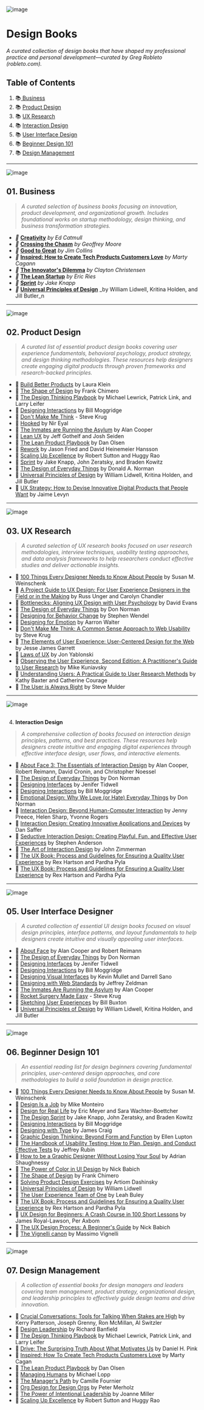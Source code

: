 
![image](https://images.unsplash.com/photo-1635498665758-cba2201f76dc?ixlib=rb-4.0.3&q=85&fm=jpg&crop=entropy&cs=srgb)


# Design Books


_A curated collection of design books that have shaped my professional practice and personal development—curated by Greg Robleto (robleto.com)._ 


## Table of Contents

1. 📚[ Business ](https://github.com/robleto/design-books?tab=readme-ov-file#01-business)
2. 📚 [Product Design](/157a0765760b80d4919dc45f2958d729#157a0765760b8046bc5bf691938d6a6f)
3. 📚 [UX Research](/157a0765760b80d4919dc45f2958d729#157a0765760b8065925fdb4f5c12ce6a)
4. 📚 [Interaction Design](/157a0765760b80d4919dc45f2958d729#157a0765760b80838a8bd5732fb78999)
5. 📚 [User Interface Design](/157a0765760b80d4919dc45f2958d729#157a0765760b80acbde2c37ca5ce80ef)
6. 📚 [Beginner Design 101](/157a0765760b80d4919dc45f2958d729#157a0765760b80779fa7ff78b9967034)
7. 📚 [Design Management](/157a0765760b80d4919dc45f2958d729#157a0765760b802cbaa9cb40b8721887)

---


![image](https://images.unsplash.com/photo-1431540015161-0bf868a2d407?ixlib=rb-4.0.3&q=85&fm=jpg&crop=entropy&cs=srgb)


## 01. Business


> _A curated selection of business books focusing on innovation, product development, and organizational growth. Includes foundational works on startup methodology, design thinking, and business transformation strategies._

- _📔_ [**Creativity**](https://www.amazon.com/Creativity-Innovators-Genius-Ed-Catmull-ebook/dp/B073X3YG58)
_by Ed Catmull_
- _📔_ [**Crossing the Chasm**](https://www.amazon.com/Crossing-Chasm-Marketing-High-Tech-Mainstream/dp/0060517123)
_by Geoffrey Moore_
- _📔_ [**Good to Great**](https://www.amazon.com/Good-Great-Some-Companies-Others/dp/0066620996)
_by Jim Collins_
- _📔_ [**Inspired: How to Create Tech Products Customers Love**](https://www.amazon.com/Inspired-Create-Products-Customers-Love/dp/149197196X)
_by Marty Cagann_
- _📔_ [**The Innovator's Dilemma**](https://www.amazon.com/Innovators-Dilemma-Revolutionary-Business-Books/dp/0062060244)
_by Clayton Christensen_
- _📔_ [**The Lean Startup**](https://www.amazon.com/Lean-Startup-Entrepreneurs-Continuous-Innovation/dp/0307887898)
_by Eric Ries_
- _📔_ [**Sprint**](https://www.amazon.com/Sprint-Make-Week-Solve-Problems/dp/150112174X)
_by Jake Knapp_
- _📔_ [**Universal Principles of Design**](https://www.amazon.com/Universal-Principles-Design-William-Lidwell/dp/159253006X)
_by William Lidwell, Kritina Holden, and Jill Butler_n

---


![image](https://images.unsplash.com/photo-1432888498266-38ffec3eaf0a?ixlib=rb-4.0.3&q=85&fm=jpg&crop=entropy&cs=srgb)


## 02. **Product Design**


> _A curated list of essential product design books covering user experience fundamentals, behavioral psychology, product strategy, and design thinking methodologies. These resources help designers create engaging digital products through proven frameworks and research-backed principles._

- 📕 [Build Better Products](https://www.amazon.com/Build-Better-Products-Centered-Development/dp/1491971444) by Laura Klein
- 📕 [The Shape of Design](https://www.amazon.com/Shape-Design-Frank-Chimero/dp/1940282050) by Frank Chimero
- 📕 [The Design Thinking Playbook](https://www.amazon.com/Design-Thinking-Playbook-Practical-Innovators/dp/1119431052) by Michael Lewrick, Patrick Link, and Larry Leifer
- 📕 [Designing Interactions](https://www.amazon.com/Designing-Interactions-Bill-Moggridge/dp/0738999320) by Bill Moggridge
- 📕 [Don't Make Me Think](https://www.amazon.com/Dont-Make-Think-Revisited-Usability/dp/0321965515) - Steve Krug
- 📕 [Hooked](https://www.amazon.com/Hooked-How-Build-Habit-Forming-Products/dp/1591847788) by Nir Eyal
- 📕 [The Inmates are Running the Asylum](https://www.amazon.com/Inmates-Running-Asylum-Insane-Situations/dp/0133173586) by Alan Cooper
- 📕 [Lean UX](https://www.amazon.com/Lean-UX-Designers-Developers-Collaboration/dp/1491953608) by Jeff Gothelf and Josh Seiden
- 📕 [The Lean Product Playbook](https://www.amazon.com/Lean-Product-Playbook-Launch-Brilliant/dp/1491974514) by Dan Olsen
- 📕 [Rework](https://www.amazon.com/Rework-Jason-Fried/dp/0307463745) by Jason Fried and David Heinemeier Hansson
- 📕 [Scaling Up Excellence](https://www.amazon.com/Scaling-Up-Excellence-Settling-Less/dp/0804141213) by Robert Sutton and Huggy Rao
- 📕 [Sprint](https://www.amazon.com/Sprint-Solve-Big-Problems-Little-Time/dp/150112174X) by Jake Knapp, John Zeratsky, and Braden Kowitz
- 📕 [The Design of Everyday Things](https://www.amazon.com/Design-Everyday-Things-Revised-Expanded/dp/0465050654) by Donald A. Norman
- 📕 [Universal Principles of Design](https://www.amazon.com/Universal-Principles-Design-William-Lidwell/dp/159253008X) by William Lidwell, Kritina Holden, and Jill Butler
- 📕 [UX Strategy: How to Devise Innovative Digital Products that People Want](https://www.amazon.com/Ux-Strategy-Innovative-Digital-Products/dp/0134056445) by Jaime Levyn

---


![image](https://images.unsplash.com/photo-1501290741922-b56c0d0884af?ixlib=rb-4.0.3&q=85&fm=jpg&crop=entropy&cs=srgb)


## 03. **UX Research**


> _A curated selection of UX research books focused on user research methodologies, interview techniques, usability testing approaches, and data analysis frameworks to help researchers conduct effective studies and deliver actionable insights._

- 📗 [100 Things Every Designer Needs to Know About People](https://www.amazon.com/Things-Every-Designer-Needs-Know/dp/0321767535) by Susan M. Weinschenk
- 📗 [A Project Guide to UX Design: For User Experience Designers in the Field or in the Making](https://www.amazon.com/Project-Guide-UX-Design-Experience/dp/0321815386) by Russ Unger and Carolyn Chandler
- 📗 [Bottlenecks: Aligning UX Design with User Psychology](https://www.amazon.com/Bottlenecks-Aligning-Design-Psychology-User/dp/0128171896) by David Evans
- 📗 [The Design of Everyday Things](https://www.amazon.com/Design-Everyday-Things-Donald-Norman/dp/0465067107) by Don Norman
- 📗 [Designing for Behavior Change](https://www.amazon.com/Designing-Behavior-Change-Applied-Psychology/dp/1449307728) by Stephen Wendel
- 📗 [Designing for Emotion](https://www.amazon.com/Designing-Emotion-Aarron-Walter/dp/0321725544) by Aarron Walter
- 📗 [Don't Make Me Think: A Common Sense Approach to Web Usability](https://www.amazon.com/Dont-Make-Think-Common-Usability/dp/0321965515) by Steve Krug
- 📗 [The Elements of User Experience: User-Centered Design for the Web](https://www.amazon.com/Elements-User-Experience-Centered-Design/dp/1933820249) by Jesse James Garrett
- 📗 [Laws of UX](https://www.amazon.com/Laws-UX-Jon-Yablonski/dp/173209897X) by Jon Yablonski
- 📗 [Observing the User Experience, Second Edition: A Practitioner's Guide to User Research](https://www.amazon.com/Observing-User-Experience-Second-Practitioners/dp/0123848681) by Mike Kuniavsky
- 📗 [Understanding Users: A Practical Guide to User Research Methods](https://www.amazon.com/Understanding-Users-Practical-Research-Methods/dp/0123848690) by Kathy Baxter and Catherine Courage
- 📗 [The User is Always Right](https://www.amazon.com/User-Always-Right-Experience-Centered/dp/0321658701) by Steve Mulder

---


![image](https://images.unsplash.com/photo-1576153192396-180ecef2a715?ixlib=rb-4.0.3&q=85&fm=jpg&crop=entropy&cs=srgb)


## 
04. **Interaction Design**


> _A comprehensive collection of books focused on interaction design principles, patterns, and best practices. These resources help designers create intuitive and engaging digital experiences through effective interface design, user flows, and interactive elements._

- 📘 [About Face 3: The Essentials of Interaction Design](https://www.amazon.com/About-Face-Essentials-Interaction-Design/dp/1118766571) by Alan Cooper, Robert Reimann, David Cronin, and Christopher Noessel
- 📘 [The Design of Everyday Things](https://www.amazon.com/Design-Everyday-Things-Revised-Expanded/dp/0465067107) by Don Norman
- 📘 [Designing Interfaces](https://www.amazon.com/Designing-Interfaces-Patterns-Effective-Interaction/dp/1449379702) by Jenifer Tidwell
- 📘 [Designing Interactions](https://www.amazon.com/Designing-Interactions-Bill-Moggridge/dp/0262134748) by Bill Moggridge
- 📘 [Emotional Design: Why We Love (or Hate) Everyday Things](https://www.amazon.com/Emotional-Design-Why-Everyday-Things/dp/0465051343) by Don Norman
- 📘 [Interaction Design: Beyond Human-Computer Interaction](https://www.amazon.com/Interaction-Design-Beyond-Human-Computer-Interaction-ebook/dp/B00KPYG3VY) by Jenny Preece, Helen Sharp, Yvonne Rogers
- 📘 [Interaction Design: Creating Innovative Applications and Devices](https://www.amazon.com/Interaction-Design-Creating-Innovative-Applications/dp/0123736023) by Dan Saffer
- 📘 [Seductive Interaction Design: Creating Playful, Fun, and Effective User Experiences](https://www.amazon.com/Seductive-Interaction-Design-Playful-Experiences/dp/0321725568) by Stephen Anderson
- 📘 [The Art of Interaction Design](https://www.amazon.com/Art-Interaction-Design-John-Zimmerman/dp/0131428479) by John Zimmerman
- 📘 [The UX Book: Process and Guidelines for Ensuring a Quality User Experience](https://www.amazon.com/UX-Book-Process-Guidelines-Ensuring/dp/0123848695) by Rex Hartson and Pardha Pyla
- 📘 [The UX Book: Process and Guidelines for Ensuring a Quality User Experience](https://www.amazon.com/UX-Book-Process-Guidelines-Ensuring/dp/0123848695) by Rex Hartson and Pardha Pyla

---


![image](https://images.unsplash.com/photo-1508921340878-ba53e1f016ec?ixlib=rb-4.0.3&q=85&fm=jpg&crop=entropy&cs=srgb)






## 05. **User Interface Designer**


> _A curated collection of essential UI design books focused on visual design principles, interface patterns, and layout fundamentals to help designers create intuitive and visually appealing user interfaces._

- 📙 [About Face](https://www.amazon.com/About-Face-Interaction-Design-Essentials/dp/1118766571) by Alan Cooper and Robert Reimann
- 📙 [The Design of Everyday Things](https://www.amazon.com/Design-Everyday-Things-Donald-Norman/dp/0465067107) by Don Norman
- 📙 [Designing Interfaces](https://www.amazon.com/Designing-Interfaces-Jennifer-Tidwell/dp/1491927400) by Jenifer Tidwell
- 📙 [Designing Interactions](https://www.amazon.com/Designing-Interactions-Bill-Moggridge/dp/0735619670) by Bill Moggridge
- 📙 [Designing Visual Interfaces](https://www.amazon.com/Designing-Visual-Interfaces-Techniques-User/dp/0134399318) by Kevin Mullet and Darrell Sano
- 📙 [Designing with Web Standards](https://www.amazon.com/Designing-Web-Standards-Jeffrey-Zeldman/dp/0321616952) by Jeffrey Zeldman
- 📙 [The Inmates Are Running the Asylum](https://www.amazon.com/Inmates-Running-Asylum-Industrys-Crazy/dp/0672326140) by Alan Cooper
- 📙 [Rocket Surgery Made Easy](https://www.amazon.com/Rocket-Surgery-Made-Easy-Usability/dp/0321657292) - Steve Krug
- 📙 [Sketching User Experiences](https://www.amazon.com/Sketching-User-Experiences-Interactive-Techniques/dp/0123814642) by Bill Buxton
- 📙 [Universal Principles of Design](https://www.amazon.com/Universal-Principles-Design-William-Lidwell/dp/1592530084) by William Lidwell, Kritina Holden, and Jill Butler

---


![image](https://images.unsplash.com/photo-1476357471311-43c0db9fb2b4?ixlib=rb-4.0.3&q=85&fm=jpg&crop=entropy&cs=srgb)


## 06. **Beginner Design 101**


> _An essential reading list for design beginners covering fundamental principles, user-centered design approaches, and core methodologies to build a solid foundation in design practice._

- 📓 [100 Things Every Designer Needs to Know About People](https://www.amazon.com/Things-Designer-Needs-About-People/dp/0132790426) by Susan M. Weinschenk
- 📓 [Design Is a Job](https://www.amazon.com/Design-Job-Mike-Monteiro/dp/1937557131) by Mike Monteiro
- 📓 [Design for Real Life](https://www.amazon.com/Design-Real-Life-Empathy-Technology/dp/1933820617) by Eric Meyer and Sara Wachter-Boettcher
- 📓 [The Design Sprint](https://www.amazon.com/Design-Sprint-Solve-Problems-Validated/dp/0636920051305) by Jake Knapp, John Zeratsky, and Braden Kowitz
- 📓 [Designing Interactions](https://www.amazon.com/Designing-Interactions-Bill-Moggridge/dp/0785342650) by Bill Moggridge
- 📓 [Designing with Type](https://www.amazon.com/Designing-Type-James-Craig/dp/0471445228) by James Craig
- 📓 [Graphic Design Thinking: Beyond Form and Function](https://www.amazon.com/Graphic-Design-Thinking-Beyond-Function/dp/1616890775) by Ellen Lupton
- 📓 [The Handbook of Usability Testing: How to Plan, Design, and Conduct Effective Tests](https://www.amazon.com/Handbook-Usability-Testing-Effective-Techniques/dp/0470185477) by Jeffrey Rubin
- 📓 [How to be a Graphic Designer Without Losing Your Soul](https://www.amazon.com/How-Graphic-Designer-Without-Losing/dp/1786270875) by Adrian Shaughnessy
- 📓 [The Power of Color in UI Design](https://www.amazon.com/Power-Color-Design-Nick-Babich/dp/0134670048) by Nick Babich
- 📓 [The Shape of Design](https://www.amazon.com/Shape-Design-Frank-Chimero/dp/1457188101) by Frank Chimero
- 📓 [Solving Product Design Exercises](https://www.amazon.com/Solving-Product-Design-Exercises-Dashinsky/dp/098678631X) by Artiom Dashinsky
- 📓 [Universal Principles of Design](https://www.amazon.com/Universal-Principles-Design-William-Lidwell/dp/1592530020) by William Lidwell
- 📓 [The User Experience Team of One](https://www.amazon.com/User-Experience-Team-Leah-Buley/dp/1933820074) by Leah Buley
- 📓 [The UX Book: Process and Guidelines for Ensuring a Quality User Experience](https://www.amazon.com/UX-Book-Process-Guidelines-Ensuring/dp/0123848695) by Rex Hartson and Pardha Pyla
- 📓 [UX Design for Beginners: A Crash Course in 100 Short Lessons](https://www.amazon.com/UX-Design-Beginners-Crash-Course/dp/1119538050) by James Royal-Lawson, Per Axbom
- 📓 [The UX Design Process: A Beginner's Guide](https://www.amazon.com/UX-Design-Process-Beginners-Guide/dp/0789751514) by Nick Babich
- 📓 [The Vignelli canon](https://www.amazon.com/Vignelli-Canon-Massimo-Vignelli/dp/372120055X) by Massimo Vignelli

---


![image](https://images.unsplash.com/photo-1434030216411-0b793f4b4173?ixlib=rb-4.0.3&q=85&fm=jpg&crop=entropy&cs=srgb)


## **07.  Design Management**


> _A collection of essential books for design managers and leaders covering team management, product strategy, organizational design, and leadership principles to effectively guide design teams and drive innovation._

- 📒 [Crucial Conversations: Tools for Talking When Stakes are High](https://www.amazon.com/Crucial-Conversations-Talking-When-Stakes/dp/0071771328) by Kerry Patterson, Joseph Grenny, Ron McMillan, Al Switzler
- 📒 [Design Leadership](https://www.amazon.com/Design-Leadership-Creating-Organizations-Experience/dp/1491953286) by Richard Banfield
- 📒 [The Design Thinking Playbook](https://www.amazon.com/Design-Thinking-Playbook-Practical-Innovation/dp/1119555179) by Michael Lewrick, Patrick Link, and Larry Leifer
- 📒 [Drive: The Surprising Truth About What Motivates Us](https://www.amazon.com/Drive-Surprising-Truth-About-Motivates/dp/1594484805) by Daniel H. Pink
- 📒 [Inspired: How To Create Tech Products Customers Love](https://www.amazon.com/Inspired-Create-Products-Customers-Love/dp/149197196X) by Marty Cagan
- 📒 [The Lean Product Playbook](https://www.amazon.com/Lean-Product-Playbook-Launch-Products/dp/1491973760) by Dan Olsen
- 📒 [Managing Humans](https://www.amazon.com/Managing-Humans-Humorous-Software-Development/dp/1484231147) by Michael Lopp
- 📒 [The Manager's Path](https://www.amazon.com/Managers-Path-Leaders-Navigating-Growth/dp/1491973897) by Camille Fournier
- 📒 [Org Design for Design Orgs](https://www.amazon.com/Org-Design-Design-Organizations-Experience/dp/1491953283) by Peter Merholz
- 📒 [The Power of Intentional Leadership](https://www.amazon.com/Power-Intentional-Leadership-Create-Organization/dp/1633694418) by Joanne Miller
- 📒 [Scaling Up Excellence](https://www.amazon.com/Scaling-Up-Excellence-Getting-More/dp/0804137382) by Robert Sutton and Huggy Rao




